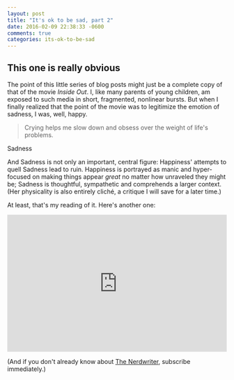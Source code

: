 ```yaml
---
layout: post
title: "It's ok to be sad, part 2"
date: 2016-02-09 22:38:33 -0600
comments: true
categories: its-ok-to-be-sad
---
```


## This one is really obvious

The point of this little series of blog posts might just be a complete copy of that of the movie _Inside Out_. I, like many parents of young children, am exposed to such media in short, fragmented, nonlinear bursts. But when I finally realized that the point of the movie was to legitimize the emotion of sadness, I was, well, happy.

> Crying helps me slow down and obsess over the weight of life's problems.

<span class="small">Sadness</span>

And Sadness is not only an important, central figure: Happiness' attempts to quell Sadness lead to ruin. Happiness is portrayed as manic and hyper-focused on making things appear _great_ no matter how unraveled they might be; Sadness is thoughtful, sympathetic and comprehends a larger context. (Her physicality is also entirely cliché, a critique I will save for a later time.)

At least, that's my reading of it. Here's another one:

<iframe width="100%" height="315" src="https://www.youtube.com/embed/xXYhua4IwoE" frameborder="0" allowfullscreen></iframe>

<span class="small">(And if you don't already know about [The Nerdwriter](https://www.youtube.com/user/Nerdwriter1), subscribe immediately.)</span>